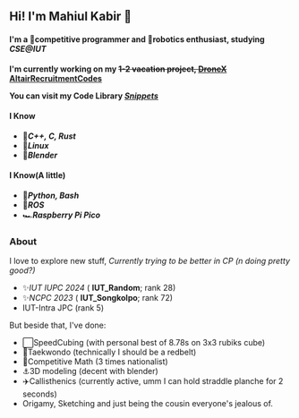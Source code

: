 ## Hi! I'm Mahiul Kabir 👋
#### I'm a 🥷competitive programmer and 🤖robotics enthusiast, studying *CSE@IUT*
**I'm currently working on my ~~1-2 vacation project, [DroneX](https://github.com/Rapt0r-nj/DroneX)~~ [AltairRecruitmentCodes](https://github.com/Rapt0r-nj/AltairRecruitmentCodes)**

**You can visit my Code Library *[Snippets](https://github.com/Rapt0r-nj/Snippets)***

#### I Know
- 🧩***C++, C, Rust***
- 🐧***Linux***
- 🍩***Blender***

#### I Know(A little)
- 🗿***Python, Bash***
- 👾***ROS***
- 🏎***Raspberry Pi Pico***

### About
I love to explore new stuff,
*Currently trying to be better in CP (n doing pretty good?)*
- ✨️*IUT IUPC 2024* ( **IUT_Random**; rank 28)
- ✨️*NCPC 2023* ( **IUT_Songkolpo**; rank 72)
- IUT-Intra JPC (rank 5)

But beside that, I've done:
- ⬜️SpeedCubing (with personal best of 8.78s on 3x3 rubiks cube)
- 🥋Taekwondo (technically I should be a redbelt)
- 🧮Competitive Math (3 times nationalist)
- ⚓️3D modeling (decent with blender)
- ✈️Callisthenics (currently active, umm I can hold straddle planche for 2 seconds)
- Origamy, Sketching and just being the cousin everyone's jealous of.
